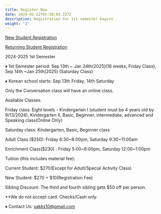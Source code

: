 ```yaml
---
title: Register Now
date: 2024-02-22T05:58:03.337Z
description: Registration for 1st semester begins
weight: "1"
---
```

<a class="bg-blue-500 hover:bg-blue-700 text-white font-bold py-2 px-4 rounded my-8" href="/registration_pages/register">New Student Registration</a>

<a class="bg-blue-500 hover:bg-blue-700 text-white font-bold py-2 px-4 rounded" href="/registration_pages/reregister">Returning Student Registration</a>

2024-2025 1st Semester

♦ 1st Semester period: Sep 13th \~ Jan 24th(2025)(16 weeks, Friday Class), Sep 14th \~Jan 25th(2025) (Saturday Class)

♦ Korean school starts: Sep 13th Friday, 14th Saturday

Only the Conversation class will have an online class.

Available Classes

Friday class: Eight levels - Kindergarten I (student must be 4 years old by 9/13/2024), Kindergarten II, Basic, Beginner, intermediate, advanced and Speaking class(Online Only)

Saturday class: Kindergarten, Basic, Beginner class

Adult Class ($250): Friday 6:30\~8:00pm, Saturday 9:30\~11:00am

Enrichment Class($230) :  Friday 5:00\~6:00pm, Saturday 12:00\~1:00pm

Tuition (this includes material fee):

Current Student: $270(Except for Adult/Special Activity Class)

New Student: $270 + $10(Registration Fee)

Sibling Discount: The third and fourth sibling gets $50 off per person.

\*\*We do not accept card. Checks/Cash only.

♦ Contact Us: sakks10@gmail.com
